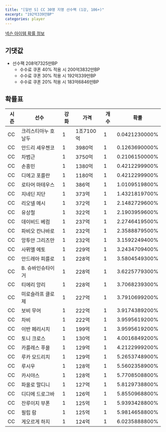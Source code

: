 ```yaml
---
title: "[일반 S] CC 30명 지명 선수팩 (1강, 106+)"
excerpt: "192억339만BP"
categories: player
---
```

[넥슨 아이템 확률 정보](http://iteminfo.nexon.com/probability/fco?sn=7404)

## 기댓값
- 선수팩 208억7325만BP
  - 수수료 쿠폰 40% 적용 시 200억3832만BP
  - 수수료 쿠폰 30% 적용 시 192억339만BP
  - 수수료 쿠폰 20% 적용 시 183억6846만BP


## 확률표

|시즌|선수|강화|가격|개수|확률|
|---|---|---|---|---|---|
|CC|크리스티아누 호날두|1|1조7100억|1|0.0421230000%|
|CC|안드리 셰우첸코|1|3980억|1|0.1263690000%|
|CC|차범근|1|3750억|1|0.2106150000%|
|CC|손흥민|1|1380억|1|0.4212299900%|
|CC|디에고 포를란|1|1180억|1|0.4212299900%|
|CC|로타어 마테우스|1|386억|1|1.0109519800%|
|CC|지네딘 지단|1|373억|1|1.4321819700%|
|CC|리오넬 메시|1|372억|1|2.1482729600%|
|CC|유상철|1|322억|1|2.1903959600%|
|CC|데이비드 베컴|1|237억|1|2.2746419500%|
|CC|파비오 칸나바로|1|232억|1|2.3588879500%|
|CC|앙투안 그리즈만|1|232억|1|3.1592249400%|
|CC|사뮈엘 에토|1|229억|1|3.2434709400%|
|CC|안드레아 피를로|1|228억|1|3.5804549300%|
|CC|B. 슈바인슈타이거|1|228억|1|3.6225779300%|
|CC|티에리 앙리|1|228억|1|3.7068239300%|
|CC|미로슬라프 클로제|1|227억|1|3.7910699200%|
|CC|보비 무어|1|222억|1|3.9174389200%|
|CC|차비|1|222억|1|3.9595619200%|
|CC|이반 페리시치|1|199억|1|3.9595619200%|
|CC|토니 크로스|1|130억|1|4.0016849200%|
|CC|카를레스 푸욜|1|129억|1|4.2122999200%|
|CC|루카 모드리치|1|129억|1|5.2653748900%|
|CC|루시우|1|128억|1|5.5602358900%|
|CC|카시야스|1|128억|1|5.7708508800%|
|CC|파올로 말디니|1|127억|1|5.8129738800%|
|CC|디디에 드로그바|1|126억|1|5.8550968800%|
|CC|잔루이지 부폰|1|125억|1|5.9393428800%|
|CC|필립 람|1|125억|1|5.9814658800%|
|CC|게오르게 하지|1|124억|1|6.0235888800%|
